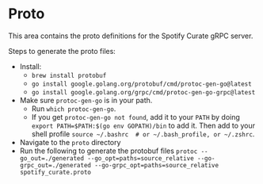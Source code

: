 # Proto

This area contains the proto definitions for the Spotify Curate gRPC server.

Steps to generate the proto files:
- Install:
    - `brew install protobuf`
    - `go install google.golang.org/protobuf/cmd/protoc-gen-go@latest`
    - `go install google.golang.org/grpc/cmd/protoc-gen-go-grpc@latest`
- Make sure `protoc-gen-go` is in your path.
    - Run `which protoc-gen-go`.
    - If you get `protoc-gen-go not found`, add it to your `PATH` by doing `export PATH=$PATH:$(go env GOPATH)/bin` to add it. Then add to your shell profile `source ~/.bashrc  # or ~/.bash_profile, or ~/.zshrc`.
- Navigate to the `proto` directory
- Run the following to generate the protobuf files `protoc --go_out=./generated --go_opt=paths=source_relative --go-grpc_out=./generated --go-grpc_opt=paths=source_relative spotify_curate.proto`